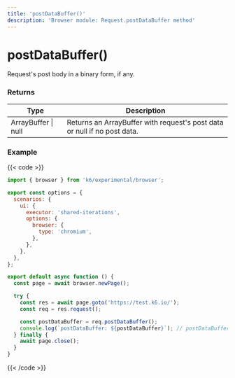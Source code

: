 ```yaml
---
title: 'postDataBuffer()'
description: 'Browser module: Request.postDataBuffer method'
---
```


# postDataBuffer()

Request's post body in a binary form, if any.

### Returns

| Type                | Description                                                              |
| ------------------- | ------------------------------------------------------------------------ |
| ArrayBuffer \| null | Returns an ArrayBuffer with request's post data or null if no post data. |

### Example

{{< code >}}

```javascript
import { browser } from 'k6/experimental/browser';

export const options = {
  scenarios: {
    ui: {
      executor: 'shared-iterations',
      options: {
        browser: {
          type: 'chromium',
        },
      },
    },
  },
};

export default async function () {
  const page = await browser.newPage();

  try {
    const res = await page.goto('https://test.k6.io/');
    const req = res.request();

    const postDataBuffer = req.postDataBuffer();
    console.log(`postDataBuffer: ${postDataBuffer}`); // postDataBuffer: null
  } finally {
    await page.close();
  }
}
```

{{< /code >}}
